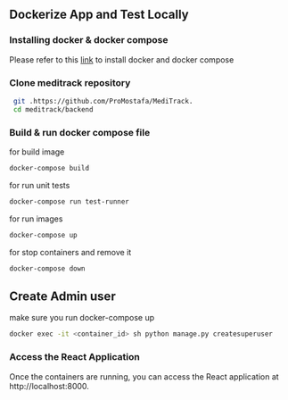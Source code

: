 
## Dockerize App and Test Locally
### Installing docker & docker compose
Please refer to this [link](https://support.netfoundry.io/hc/en-us/articles/360057865692-Installing-Docker-and-docker-compose-for-Ubuntu-20-04) to install docker and docker compose

### Clone meditrack repository
```bash
 git .https://github.com/ProMostafa/MediTrack.
 cd meditrack/backend
```

### Build & run docker compose file 
for build image
```bash
docker-compose build
```
for run unit tests
```bash
docker-compose run test-runner
```
for run images
```bash
docker-compose up
```
for stop containers and remove it
```bash
docker-compose down
```
## Create Admin user
make sure you run docker-compose up
```bash
docker exec -it <container_id> sh python manage.py createsuperuser
```

### Access the React Application
Once the containers are running, you can access the React application at http://localhost:8000.